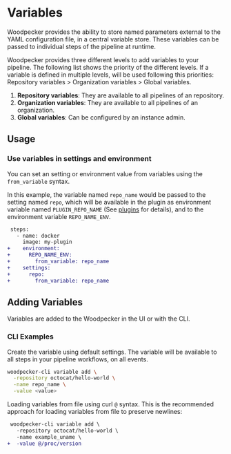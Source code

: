 # Variables

Woodpecker provides the ability to store named parameters external to the YAML configuration file, in a central variable store. These variables can be passed to individual steps of the pipeline at runtime. <!-- TODO: not runtime but pipeline parse time to be exact -->

Woodpecker provides three different levels to add variables to your pipeline. The following list shows the priority of the different levels. If a variable is defined in multiple levels, will be used following this priorities: Repository variables > Organization variables > Global variables.

1. **Repository variables**: They are available to all pipelines of an repository.
2. **Organization variables**: They are available to all pipelines of an organization.
3. **Global variables**: Can be configured by an instance admin.

## Usage

### Use variables in settings and environment

You can set an setting or environment value from variables using the `from_variable` syntax.

In this example, the variable named `repo_name` would be passed to the setting named `repo`, which will be available in the plugin as environment variable named `PLUGIN_REPO_NAME` (See [plugins](./51-plugins/20-creating-plugins.md#settings) for details), and to the environment variable `REPO_NAME_ENV`.

```diff
 steps:
   - name: docker
     image: my-plugin
+    environment:
+      REPO_NAME_ENV:
+        from_variable: repo_name
+    settings:
+      repo:
+        from_variable: repo_name
```

## Adding Variables

Variables are added to the Woodpecker in the UI or with the CLI.

### CLI Examples

Create the variable using default settings. The variable will be available to all steps in your pipeline workflows, on all events.

```bash
woodpecker-cli variable add \
  -repository octocat/hello-world \
  -name repo_name \
  -value <value>
```

Loading variables from file using curl `@` syntax. This is the recommended approach for loading variables from file to preserve newlines:

```diff
 woodpecker-cli variable add \
   -repository octocat/hello-world \
   -name example_uname \
+  -value @/proc/version
```
